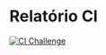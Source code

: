 # Relatório CI

[![CI Challenge](https://github.com/PauloLuczensky/C214_CI/tree/main/to-do-list-unit-test-main/actions/workflows/ci.yml/badge.svg)](https://github.com/PauloLuczensky/C214_CI/tree/main/to-do-list-unit-test-main/actions/workflows/ci.yml)

